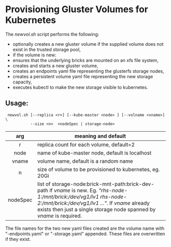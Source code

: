 # Provisioning Gluster Volumes for Kubernetes

The *newvol.sh* script performs the following:

* optionally creates a new gluster volume if the supplied volume does not exist
in the trusted storage pool,
* if the volume is new:
 * ensures that the underlying bricks are mounted on an xfs file system,
 * creates and starts a new gluster volume,
* creates an endpoints  yaml file representing the glusterfs storage nodes,
* creates a persistent volume yaml file representing the new storage capacity,
* executes kubectl to make the new storage visible to kubernetes.

## Usage:

```
 newvol.sh [--replica <r>] [--kube-master <node> ] [--volname <vname>] \
           --size <n>  <nodeSpec | storage-node>

```
  arg | meaning and default
  :-: | ------------------
  r | replica count for each volume, default=2
  node | name of kube-master node, default is localhost
  vname | volume name, default is a random name
  n | size of volume to be provisioned to kubernetes, eg. 20Gi
  nodeSpec | list of storage-node:brick-mnt-path:brick-dev-path if *vname* is new. Eg. *"rhs-node-1:/mnt/brick:/dev/vg1/lv1 rhs-node-2:/mnt/brick:/dev/vg1/lv1 ..."*. If *vname* already exists then just a single storage node spanned by *vname* is required.

The file names for the two new yaml files created are the volume name with "-endpoints.yaml" or "-storage.yaml" appended. These files are overwritten if they exist.
